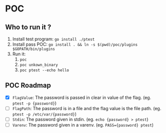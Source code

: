 # POC

## Who to run it ?
1. Install test program: `go install ./ptest`
1. Install pass POC: `go install . && ln -s $(pwd)/poc/plugins $GOPATH/bin/plugins`
1. Run it:
   1. `poc`
   1. `poc unkown_binary`
   1. `poc ptest --echo hello`


## POC Roadmap
* [x] `FlagValue`: The password is passed in clear in value of the flag. (eg. `ptest -p {password}`)
* [ ] `FlagPath`: The password is in a file and the flag value is the file path. (eg. `ptest -p /etc/var/{password}`)
* [ ] `Stdin`: The password given in stdin. (eg. `echo {password} > ptest`)
* [ ] `Varenv`: The password given in a varenv. (eg. `PASS={password} ptest`)
